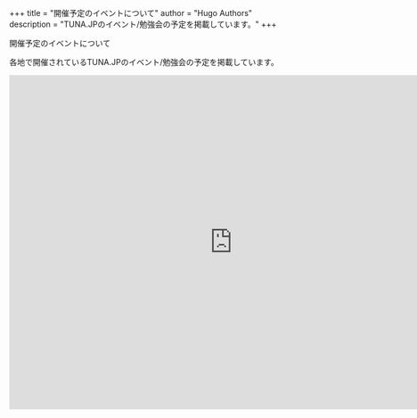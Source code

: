 
+++ title = "開催予定のイベントについて" author = "Hugo Authors" description = "TUNA.JPのイベント/勉強会の予定を掲載しています。" +++

開催予定のイベントについて

各地で開催されているTUNA.JPのイベント/勉強会の予定を掲載しています。

<iframe src="https://calendar.google.com/calendar/embed?src=qr0fqljbkhuco4la42591ue5fc%40group.calendar.google.com&ctz=Asia%2FTokyo" style="border: 0" width="800" height="600" frameborder="0" scrolling="no"></iframe>
